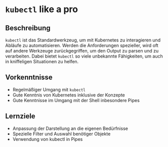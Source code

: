 # `kubectl` like a pro

## Beschreibung

`kubectl` ist das Standardwerkzeug, um mit Kubernetes zu interagieren und Abläufe zu automatisieren. Werden die Anforderungen spezieller, wird oft auf andere Werkzeuge zurückgegriffen, um den Output zu parsen und zu verarbeiten. Dabei bietet `kubectl` so viele unbekannte Fähigkeiten, um auch in kniffeligen Situationen zu helfen.

## Vorkenntnisse

- Regelmäßiger Umgang mit `kubectl`
- Gute Kenntnis von Kubernetes inklusive der Konzepte
- Gute Kenntnisse im Umgang mit der Shell inbesondere Pipes

## Lernziele

- Anpassung der Darstellung an die eigenen Bedürfnisse
- Spezielle Filter und Auswahl benötiger Objekte
- Verwendung von kubectl in Pipes
